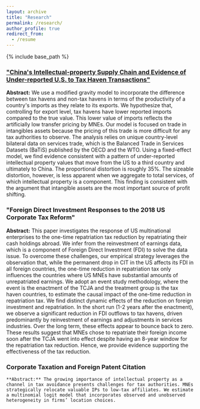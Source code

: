 ```yaml
---
layout: archive
title: "Research"
permalink: /research/
author_profile: true
redirect_from:
  - /resume
---
```


{% include base_path %}

### ["China's Intellectual-property Supply Chain and Evidence of Under-reported U.S. to Tax Haven Transactions"](https://drive.google.com/file/d/1ZnelxPUZA1PhbVGQu5cFpvAgpHbX23gV/view?usp=share_link)

  **Abstract:**  We use a modified gravity model to incorporate the difference between tax havens and non-tax havens in terms of the productivity of a country's imports as they relate to its exports. We hypothesize that, controlling for export level, tax havens have lower reported imports compared to the true value. This lower value of imports reflects the artificially low transfer pricing by MNEs. Our model is focused on trade in intangibles assets because the pricing of this trade is more difficult for any tax authorities to observe. The analysis relies on unique country-level bilateral data on services trade, which is the Balanced Trade in Services Datasets (BaTiS) published by the OECD and the WTO. Using a fixed-effect model, we find evidence consistent with a pattern of under-reported intellectual property values that move from the US to a third country and ultimately to China. The proportional distortion is roughly 35%. The sizeable distortion, however, is less apparent when we aggregate to total services, of which intellectual property is a component. This finding is consistent with the argument that intangible assets are the most important source of profit shifting. 



### "Foreign Direct Investment Responses to the 2018 US Corporate Tax Reform"

   **Abstract:**  This paper investigates the response of US multinational enterprises to the one-time repatriation tax reduction by repatriating their cash holdings abroad. We infer from the reinvestment of earnings data, which is a component of Foreign Direct Investment (FDI) to solve the data issue. To overcome these challenges, our empirical strategy leverages the observation that, while the permanent drop in CIT in the US affects its FDI in all foreign countries, the one-time reduction in repatriation tax only influences the countries where US MNEs have substantial amounts of unrepatriated earnings. We adopt an event study methodology, where the event is the enactment of the TCJA and the treatment group is the tax haven countries, to estimate the causal impact of the one-time reduction in repatriation tax. We find distinct dynamic effects of the reduction on foreign investment and repatriation. In the short run (1-2 years after the enactment), we observe a significant reduction in FDI outflows to tax havens, driven predominantly by reinvestment of earnings and adjustments in services industries. Over the long term, these effects appear to bounce back to zero. These results suggest that MNEs chose to repatriate their foreign income soon after the TCJA went into effect despite having an 8-year window for the repatriation tax reduction. Hence, we provide evidence supporting the effectiveness of the tax reduction. 



### Corporate Taxation and Foreign Patent Citation

    **Abstract:** The growing importance of intellectual property as a channel in tax avoidance presents challenges for tax authorities. MNEs strategically relocate valuable IPs to low-tax affiliates. We estimate a multinomial logit model that incorporates observed and unobserved heterogeneity in firms’ location choices. 


